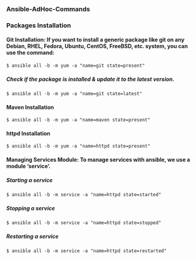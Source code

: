 ### Ansible-AdHoc-Commands

### Packages Installation

#### Git Installation: If you want to install a generic package like git on any Debian, RHEL, Fedora, Ubuntu, CentOS, FreeBSD, etc. system, you can use the command:
```
$ ansible all -b -m yum -a "name=git state=present"
```
##### Check if the package is installed & update it to the latest version.
```
$ ansible all -b -m yum -a "name=git state=latest"
```
#### Maven Installation
```
$ ansible all -b -m yum -a "name=maven state=present"
```
#### httpd Installation
```
$ ansible all -b -m yum -a "name=httpd state=present"
```
#### Managing Services Module: To manage services with ansible, we use a module ‘service’.

##### Starting a service
```
$ ansible all -b -m service -a "name=httpd state=started"
```
##### Stopping a service
```
$ ansible all -b -m service -a "name=httpd state=stopped"
```
##### Restarting a service
```
$ ansible all -b -m service -a "name=httpd state=restarted"
```

